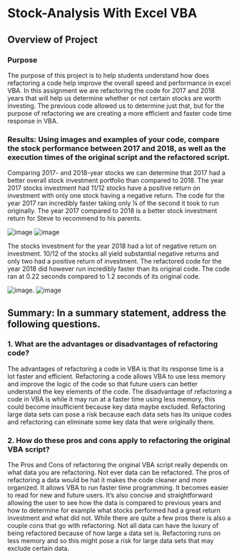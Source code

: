 # Stock-Analysis With Excel VBA 
## Overview of Project 
### Purpose 
The purpose of this project is to help students understand how does refactoring a code help improve the overall speed and performance in excel VBA. In this assignment we are refactoring the code for 2017 and 2018 years that will help us determine whether or not certain stocks are worth investing. The previous code allowed us to determine just that, but for the purpose of refactoring we are creating a more efficient and faster code time response in VBA. 

### Results: Using images and examples of your code, compare the stock performance between 2017 and 2018, as well as the execution times of the original script and the refactored script.
Comparing 2017- and 2018-year stocks we can determine that 2017 had a better overall stock investment portfolio than compared to 2018. The year 2017 stocks investment had 11/12 stocks have a positive return on investment with only one stock having a negative return. The code for the year 2017 ran incredibly faster taking only ¼ of the second it took to run originally. The year 2017 compared to 2018 is a better stock investment return for Steve to recommend to his parents. 


![image](https://user-images.githubusercontent.com/91576834/139565099-83479e6f-3baa-4b4b-b674-244021e45383.png) ![image](https://user-images.githubusercontent.com/91576834/139565103-1fbc052b-e821-4b22-aa8f-ec2f94f7143f.png)


The stocks investment for the year 2018 had a lot of negative return on investment. 10/12 of the stocks all yield substantial negative returns and only two had a positive return of investment. The refactored code for the year 2018 did however run incredibly faster than its original code. The code ran at 0.22 seconds compared to 1.2 seconds of its original code. 
   
   ![image](https://user-images.githubusercontent.com/91576834/139565125-19f1ea21-39b6-455e-9cc4-1e6e0ac6c621.png). ![image](https://user-images.githubusercontent.com/91576834/139565130-415097af-15c2-4f9a-bfd4-cc8342344631.png)
   
## Summary: In a summary statement, address the following questions.
### 1. What are the advantages or disadvantages of refactoring code? 
The advantages of refactoring a code in VBA is that its response time is a lot faster and efficient. Refactoring a code allows VBA to use less memory and improve the logic of the code so that future users can better understand the key elements of the code. The disadvantage of refactoring a code in VBA is while it may run at a faster time using less memory, this could become insufficient because key data maybe excluded. Refactoring large data sets can pose a risk because each data sets has its unique codes and refactoring can eliminate some key data that were originally there. 
### 2.	How do these pros and cons apply to refactoring the original VBA script?
The Pros and Cons of refactoring the original VBA script really depends on what data you are refactoring. Not ever data can be refactored. The pros of refactoring a data would be hat it makes the code cleaner and more organized. It allows VBA to run faster time programming. It becomes easier to read for new and future users. It’s also concise and straightforward allowing the user to see how the data is compared to previous years and how to determine for example what stocks performed had a great return investment and what did not. 
While there are quite a few pros there is also a couple cons that go with refactoring. Not all data can have the luxury of being refactored because of how large a data set is. Refactoring runs on less memory and so this might pose a risk for large data sets that may exclude certain data. 


